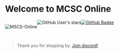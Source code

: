 # Welcome to MCSC Online

<div style="display: flex;">
<p align="left"> 
  <img src="https://komarev.com/ghpvc/?username=MSCS-Online&label=Profile%20views&color=0e75b6&style=flat" alt="MSCS-Online" /> 
</p><img src="https://img.shields.io/github/stars/MSCS-Online?style=social" alt="GitHub User's stars">
  <a href="https://github.com/MSCS-Online?tab=followers"><img src="https://img.shields.io/github/followers/MSCS-Online?label=Followers&style=social" alt="GitHub Badge"></a>
</div><br>

>Thank you for stopping by.
>[Join discord!](https://discord.gg/Fcc85Y6dQ4)
